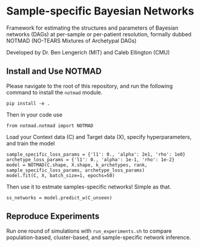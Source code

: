 # Sample-specific Bayesian Networks
Framework for estimating the structures and parameters of Bayesian networks (DAGs) at per-sample or per-patient resolution, formally dubbed NOTMAD (NO-TEARS Mixtures of Archetypal DAGs)

Developed by Dr. Ben Lengerich (MIT) and Caleb Ellington (CMU)

## Install and Use NOTMAD
Please navigate to the root of this repository, and run the following command to install the `notmad` module.
```
pip install -e .
```
Then in your code use
```
from notmad.notmad import NOTMAD
```
Load your Context data (C) and Target data (X), specify hyperparameters, and train the model
```
sample_specific_loss_params = {'l1': 0., 'alpha': 2e1, 'rho': 1e0}
archetype_loss_params = {'l1': 0., 'alpha': 1e-1, 'rho': 1e-2}
model = NOTMAD(C.shape, X.shape, k_archetypes, rank, sample_specific_loss_params, archetype_loss_params)
model.fit(C, X, batch_size=1, epochs=50)
```
Then use it to estmate samples-specific networks! Simple as that.
```
ss_networks = model.predict_w(C_unseen)
```

## Reproduce Experiments
Run one round of simulations with `run_experiments.sh` to compare population-based, cluster-based, and sample-specific network inference.
